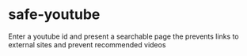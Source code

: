 # safe-youtube
Enter a youtube id and present a searchable page the prevents links to external sites and prevent recommended videos
